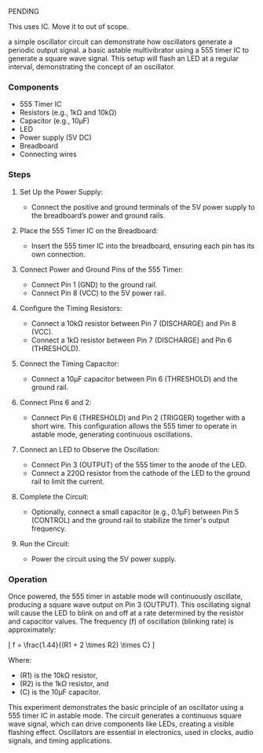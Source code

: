 PENDING

This uses IC. Move it to out of scope.

a simple oscillator circuit can demonstrate how oscillators generate a periodic output signal. a basic astable multivibrator using a 555 timer IC to generate a square wave signal. This setup will flash an LED at a regular interval, demonstrating the concept of an oscillator.

### Components

- 555 Timer IC
- Resistors (e.g., 1kΩ and 10kΩ)
- Capacitor (e.g., 10µF)
- LED
- Power supply (5V DC)
- Breadboard
- Connecting wires

### Steps

1. Set Up the Power Supply:
   - Connect the positive and ground terminals of the 5V power supply to the breadboard’s power and ground rails.

2. Place the 555 Timer IC on the Breadboard:
   - Insert the 555 timer IC into the breadboard, ensuring each pin has its own connection.

3. Connect Power and Ground Pins of the 555 Timer:
   - Connect Pin 1 (GND) to the ground rail.
   - Connect Pin 8 (VCC) to the 5V power rail.

4. Configure the Timing Resistors:
   - Connect a 10kΩ resistor between Pin 7 (DISCHARGE) and Pin 8 (VCC).
   - Connect a 1kΩ resistor between Pin 7 (DISCHARGE) and Pin 6 (THRESHOLD).

5. Connect the Timing Capacitor:
   - Connect a 10µF capacitor between Pin 6 (THRESHOLD) and the ground rail.

6. Connect Pins 6 and 2:
   - Connect Pin 6 (THRESHOLD) and Pin 2 (TRIGGER) together with a short wire. This configuration allows the 555 timer to operate in astable mode, generating continuous oscillations.

7. Connect an LED to Observe the Oscillation:
   - Connect Pin 3 (OUTPUT) of the 555 timer to the anode of the LED.
   - Connect a 220Ω resistor from the cathode of the LED to the ground rail to limit the current.

8. Complete the Circuit:
   - Optionally, connect a small capacitor (e.g., 0.1µF) between Pin 5 (CONTROL) and the ground rail to stabilize the timer's output frequency.

9. Run the Circuit:
   - Power the circuit using the 5V power supply.

### Operation

Once powered, the 555 timer in astable mode will continuously oscillate, producing a square wave output on Pin 3 (OUTPUT). This oscillating signal will cause the LED to blink on and off at a rate determined by the resistor and capacitor values. The frequency \(f\) of oscillation (blinking rate) is approximately:

\[
f = \frac{1.44}{(R1 + 2 \times R2) \times C}
\]

Where:
- \(R1\) is the 10kΩ resistor,
- \(R2\) is the 1kΩ resistor, and
- \(C\) is the 10µF capacitor.

This experiment demonstrates the basic principle of an oscillator using a 555 timer IC in astable mode. The circuit generates a continuous square wave signal, which can drive components like LEDs, creating a visible flashing effect. Oscillators are essential in electronics, used in clocks, audio signals, and timing applications.
